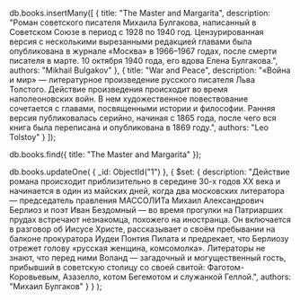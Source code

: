 db.books.insertMany([
  {
    title: "The Master and Margarita",
    description: "Роман советского писателя Михаила Булгакова, написанный в Советском Союзе в период с 1928 по 1940 год. Цензурированная версия с несколькими вырезанными редакцией главами была опубликована в журнале «Москва» в 1966–1967 годах, после смерти писателя в марте. 10 октября 1940 года, его вдова Елена Булгакова.",
    authors: "Mikhail Bulgakov"
  },
  {
    title: "War and Peace",
    description: "«Война и мир» — литературное произведение русского писателя Льва Толстого. Действие произведения происходит во время наполеоновских войн. В нем художественное повествование сочетается с главами, посвященными истории и философии. Ранняя версия публиковалась серийно, начиная с 1865 года, после чего вся книга была переписана и опубликована в 1869 году.",
    authors: "Leo Tolstoy"
  }
]);

db.books.find({ title: "The Master and Margarita" });

db.books.updateOne(
  { _id: ObjectId("1") },
  {
    $set: {
      description: "Действие романа происходит приблизительно в середине 30-х годов XX века и начинается в один из майских дней, когда два московских литератора — председатель правления МАССОЛИТа Михаил Александрович Берлиоз и поэт Иван Бездомный — во время прогулки на Патриарших прудах встречают незнакомца, похожего на иностранца. Он включается в разговор об Иисусе Христе, рассказывает о своём пребывании на балконе прокуратора Иудеи Понтия Пилата и предрекает, что Берлиозу отрежет голову «русская женщина, комсомолка». Литераторы не знают, что перед ними Воланд — загадочный и могущественный гость, прибывший в советскую столицу со своей свитой: Фаготом-Коровьевым, Азазелло, котом Бегемотом и служанкой Геллой.",
      authors: "Михаил Булгаков"
    }
  }
);
